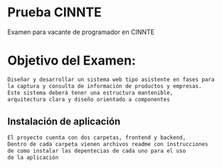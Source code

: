 # Prueba CINNTE

Examen para vacante de programador en CINNTE

# Objetivo del Examen:
``` bash
Diseñar y desarrollar un sistema web tipo asistente en fases para 
la captura y consulta de información de productos y empresas. 
Este sistema deberá tener una estructura mantenible, 
arquitectura clara y diseño orientado a componentes
```
## Instalación de aplicación
``` bash
El proyecto cuenta con dos carpetas, frontend y backend,
Dentro de cada carpeta vienen archivos readme con instrucciones
de como instalar las depentecias de cada uno para el uso
de la aplicación
```
